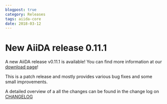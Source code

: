 ```yaml
---
blogpost: true
category: Releases
tags: aiida-core
date: 2018-03-12
---
```


# New AiiDA release 0.11.1

A new AiiDA release v0.11.1 is available! You can find more information at our [download page](/sections/download.md)!

This is a patch release and mostly provides various bug fixes and some small improvements.

A detailed overview of a all the changes can be found in the change log on [CHANGELOG](https://github.com/aiidateam/aiida_core/blob/v0.11.1/CHANGELOG.md)
